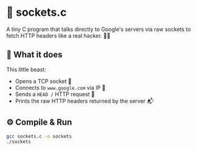 # 🔌 sockets.c

A tiny C program that talks directly to Google's servers via raw sockets to fetch HTTP headers like a real hacker. 🧑‍💻

## 🧠 What it does
This little beast:
- Opens a TCP socket 🧵  
- Connects to `www.google.com` via IP 📡  
- Sends a `HEAD /` HTTP request 📝  
- Prints the raw HTTP headers returned by the server 📬

## ⚙️ Compile & Run

```bash
gcc sockets.c -o sockets
./sockets

